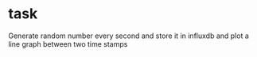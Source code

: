 # task
Generate random number every second and store it in influxdb and plot a line graph between two time stamps
